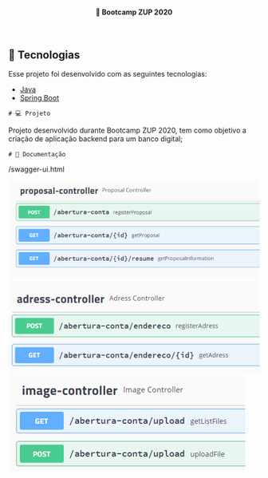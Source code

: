 
<h4 align="center">
  🚀 Bootcamp ZUP 2020
</h4>

<br>

## :rocket: Tecnologias

Esse projeto foi desenvolvido com as seguintes tecnologias:

- [Java]()
- [Spring Boot](https://spring.io/)

```
# 💻 Projeto
```

Projeto desenvolvido durante Bootcamp ZUP 2020, tem como objetivo a criação de aplicação backend para um banco digital;   

```
# 🔖 Documentação
```
/swagger-ui.html


<img src="https://github.com/belo355/bank-zup/blob/master/proposal-controller.PNG"/>


<img src="https://github.com/belo355/bank-zup/blob/master/adress-controller.PNG"/>


<img src="https://github.com/belo355/bank-zup/blob/master/image-controller.PNG"/>







